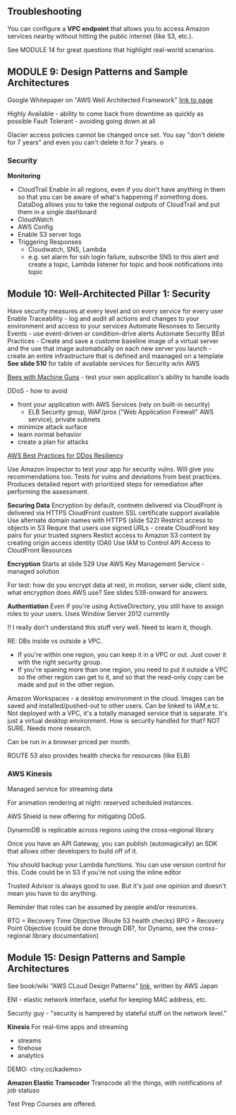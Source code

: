 ## Troubleshooting

You can configure a **VPC endpoint** that allows you to access Amazon services nearby without hitting the public internet (like S3, etc.). 

See MODULE 14 for great questions that highlight real-world scenarios.

## MODULE 9: Design Patterns and Sample Architectures
Google Whitepaper on "AWS Well Architected Framework"
[link to page](https://aws.amazon.com/architecture/well-architected/)

Highly Available - ability to come back from downtime as quickly as possible
Fault Tolerant - avoiding going down at all

Glacier access policies cannot be changed once set. You say "don't delete for 7 years" and even you can't delete it for 7 years. o

### Security
**Monitoring**
* CloudTrail
	Enable in all regions, even if you don't have anything in them so that you can be aware of what's happening if something does. 
	DataDog allows you to take the regional outputs of CloudTrail and put them in a single dashboard
* CloudWatch
* AWS Config
* Enable S3 server logs
* Triggering Responses
	- Cloudwatch, SNS, Lambda
	* e.g. set alarm for ssh login failure, subscribe SNS to this alert and create a topic, Lambda listener for topic and hook notifications into topic

## Module 10: Well-Architected Pillar 1: Security
Have security measures at every level and on every service for every user
Enable Traceability - log and audit all actions and changes to your environment and access to your services
Automate Resonses to Security Events - use event-driven or condition-drive alerts
Automate Security BEst Practices
	- Create and save a custome baseline image of a virtual server and the use that image automatically on each new server you launch
	- create an entire infrastructure that is defined and maanaged on a template
**See slide 510** for table of available services for Security w/in AWS

[Bees with Machine Guns](https://github.com/newsapps/beeswithmachineguns) - test your own application's ability to handle loads


DDoS - how to avoid
* front your application with AWS Services (rely on built-in security)
	- ELB Security group, WAF/prox ("Web Application Firewall" AWS service), private subnets
* minimize attack surface
* learn normal behavior
* create a plan for attacks

[AWS Best Practices for DDos Resiliency](https://d0.awsstatic.com/whitepapers/DDos_White_Paper_June2015.pdf)

Use Amazon Inspector to test your app for security vulns. Will give you recommendations too. 
Tests for vulns and deviations from best practices. Produces detailed report with prioritized steps for remediation after performing the assessment.

**Securing Data**
Encryption
by default, contnetn delivered via CloudFront is delivered via HTTPS
CloudFront custom SSL certificate support available
Use alternate domain names with HTTPS (slide 522)
Restrict access to objects in S3
Requre that users use signed URLs
	- create CloudFront key pairs for your trusted signers
Restict access to Amazon S3 content by creating origin access identity (OAI)
Use IAM to Control API Access to CloudFront Resources

**Encryption**
Starts at slide 529
Use AWS Key Management Service - managed solution 

For test: how do you encrypt data at rest, in motion, server side, client side, what encryption does AWS use?
See slides 538-onward for answers.

**Authentiation**
Even if you're using ActiveDirectory, you still have to assign roles to your users.
Uses Window Server 2012 currently

!! I really don't understand this stuff very well. Need to learn it, though. 

RE: DBs inside vs outside a VPC.
* If you're within one region, you can keep it in a VPC or out. Just cover it with the right security group.
* If you're spaning more than one region, you need to put it outside a VPC so the other region can get to it, and so that the read-only copy can be made and put in the other region. 

Amazon Workspaces - a desktop environment in the cloud. 
Images can be saved and installed/pushed-out to other users. 
Can be linked to IAM,e tc. 
Not deployed with a VPC, it's a totally managed service that is separate. It's just a virtual desktop environment. 
How is security handled for that? NOT SURE. Needs more research. 

Can be run in a browser
priced per month.

ROUTE 53 also provides health checks for resources (like ELB)

### AWS Kinesis
Managed service for streaming data

For animation rendering at night: reserved scheduled instances.

AWS Shield is new offering for mitigating DDoS.

DynamoDB is replicable across regions using the cross-regional library

Once you have an API Gateway, you can publish (automagically) an SDK that allows other developers to build off of it.

You should backup your Lambda functions. You can use version control for this. Code could be in S3 if you're not using the inline editor

Trusted Advisor is always good to use. But it's just one opinion and doesn't mean you have to do anything. 

Reminder that roles can be assumed by people and/or resources. 

RTO = Recovery Time Objective (Route 53 health checks)
RPO = Recovery Point Objective (could be done through DB?, for Dynamo, see the cross-regional library documentation)


## Module 15: Design Patterns and Sample Architectures
See book/wiki "AWS CLoud Design Patterns" [link](http://en.clouddesignpattern.org/index.php/Main_Page), written by AWS Japan

ENI - elastic network interface, useful for keeping MAC address, etc. 

Security guy - "security is hampered by stateful stuff on the network level." 

**Kinesis**
For real-time apps and streaming
* streams
* firehose
* analytics

DEMO: <tiny.cc/kademo>

**Amazon Elastic Transcoder**
Transcode all the things, with notifications of job statuso

Test Prep Courses are offered. 

